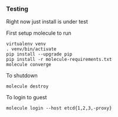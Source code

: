 ### Testing

Right now just install is under test

First setup molecule to run
```
virtualenv venv
. venv/bin/activate
pip install --upgrade pip
pip install -r molecule-requirements.txt
molecule converge
```

To shutdown
```
molecule destroy
```

To login to guest
```
molecule login --host etcd{1,2,3,-proxy}
```

